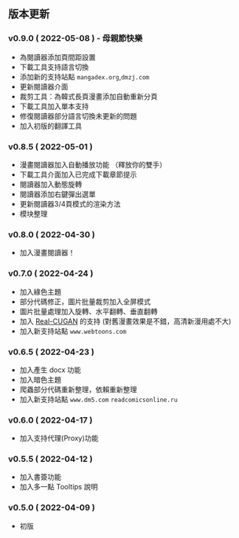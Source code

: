 ## 版本更新

### v0.9.0 ( 2022-05-08 ) - 母親節快樂

- 為閱讀器添加頁間距設置
- 下載工具支持語言切換
- 添加新的支持站點 `mangadex.org`,`dmzj.com`
- 更新閱讀器介面
- 裁剪工具：為韓式長頁漫畫添加自動重新分頁
- 下載工具加入單本支持
- 修復閱讀器部分語言切換未更新的問題
- 加入初版的翻譯工具

### v0.8.5 ( 2022-05-01 )

- 漫畫閱讀器加入自動播放功能 （釋放你的雙手）
- 下載工具介面加入已完成下載章節提示
- 閱讀器加入動態旋轉
- 閱讀器添加右鍵彈出選單
- 更新閱讀器3/4頁模式的渲染方法
- 模块整理

### v0.8.0 ( 2022-04-30 )

- 加入漫畫閱讀器！

### v0.7.0 ( 2022-04-24 )

- 加入綠色主題
- 部分代碼修正，圖片批量裁剪加入全屏模式
- 圖片批量處理加入旋轉、水平翻轉、垂直翻轉
- 加入 [Real-CUGAN](https://github.com/nihui/realcugan-ncnn-vulkan) 的支持 (對舊漫畫效果是不錯，高清新漫用處不大)
- 加入新支持站點 `www.webtoons.com`

### v0.6.5 ( 2022-04-23 )

- 加入產生 docx 功能
- 加入暗色主題
- 爬蟲部分代碼重新整理，依賴重新整理
- 加入新支持站點 `www.dm5.com` `readcomicsonline.ru`

### v0.6.0 ( 2022-04-17 )

- 加入支持代理(Proxy)功能

### v0.5.5 ( 2022-04-12 )

- 加入書簽功能
- 加入多一點 Tooltips 說明

### v0.5.0 ( 2022-04-09 )

- 初版